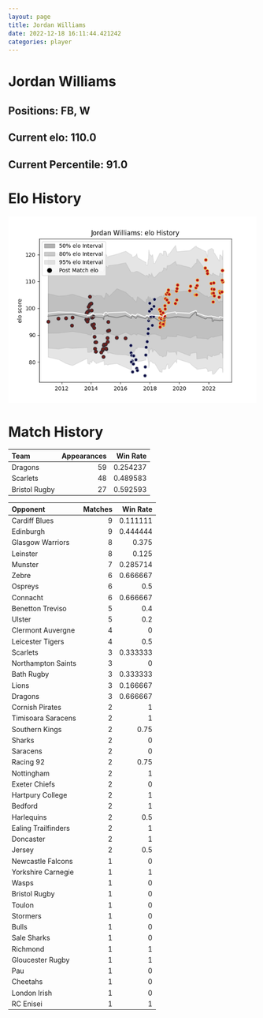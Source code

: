 ```yaml
---  
layout: page  
title: Jordan Williams  
date: 2022-12-18 16:11:44.421242  
categories: player  
---
```

# Jordan Williams

## Positions: FB, W

## Current elo: 110.0

## Current Percentile: 91.0

# Elo History


![elo history](history_JordanWilliams.png)
# Match History


| Team          |   Appearances |   Win Rate |
|:--------------|--------------:|-----------:|
| Dragons       |            59 |   0.254237 |
| Scarlets      |            48 |   0.489583 |
| Bristol Rugby |            27 |   0.592593 |

| Opponent            |   Matches |   Win Rate |
|:--------------------|----------:|-----------:|
| Cardiff Blues       |         9 |   0.111111 |
| Edinburgh           |         9 |   0.444444 |
| Glasgow Warriors    |         8 |   0.375    |
| Leinster            |         8 |   0.125    |
| Munster             |         7 |   0.285714 |
| Zebre               |         6 |   0.666667 |
| Ospreys             |         6 |   0.5      |
| Connacht            |         6 |   0.666667 |
| Benetton Treviso    |         5 |   0.4      |
| Ulster              |         5 |   0.2      |
| Clermont Auvergne   |         4 |   0        |
| Leicester Tigers    |         4 |   0.5      |
| Scarlets            |         3 |   0.333333 |
| Northampton Saints  |         3 |   0        |
| Bath Rugby          |         3 |   0.333333 |
| Lions               |         3 |   0.166667 |
| Dragons             |         3 |   0.666667 |
| Cornish Pirates     |         2 |   1        |
| Timisoara Saracens  |         2 |   1        |
| Southern Kings      |         2 |   0.75     |
| Sharks              |         2 |   0        |
| Saracens            |         2 |   0        |
| Racing 92           |         2 |   0.75     |
| Nottingham          |         2 |   1        |
| Exeter Chiefs       |         2 |   0        |
| Hartpury College    |         2 |   1        |
| Bedford             |         2 |   1        |
| Harlequins          |         2 |   0.5      |
| Ealing Trailfinders |         2 |   1        |
| Doncaster           |         2 |   1        |
| Jersey              |         2 |   0.5      |
| Newcastle Falcons   |         1 |   0        |
| Yorkshire Carnegie  |         1 |   1        |
| Wasps               |         1 |   0        |
| Bristol Rugby       |         1 |   0        |
| Toulon              |         1 |   0        |
| Stormers            |         1 |   0        |
| Bulls               |         1 |   0        |
| Sale Sharks         |         1 |   0        |
| Richmond            |         1 |   1        |
| Gloucester Rugby    |         1 |   1        |
| Pau                 |         1 |   0        |
| Cheetahs            |         1 |   0        |
| London Irish        |         1 |   0        |
| RC Enisei           |         1 |   1        |